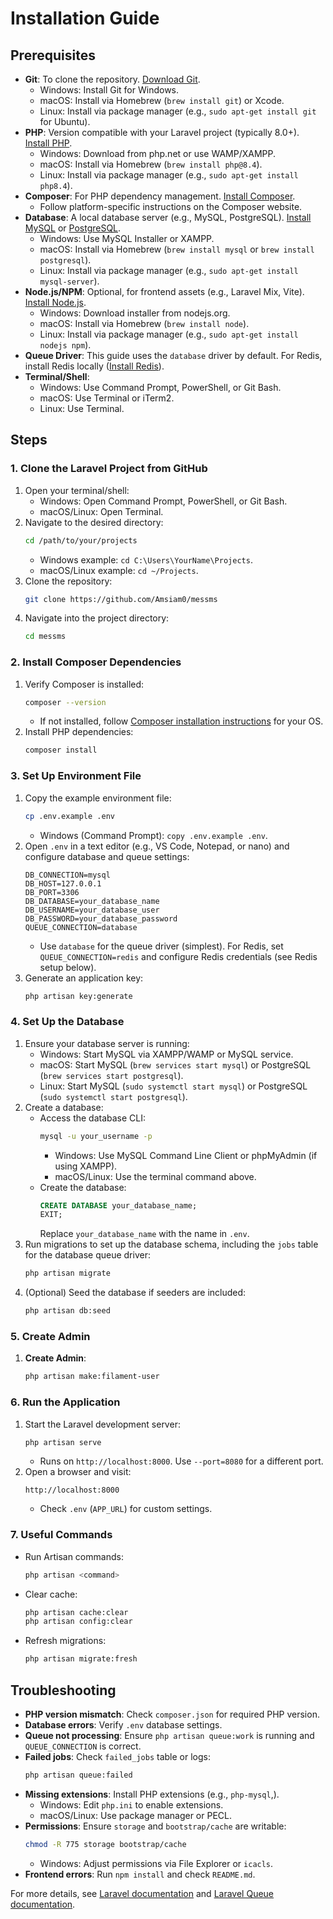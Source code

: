 
# Installation Guide

## Prerequisites
- **Git**: To clone the repository. [Download Git](https://git-scm.com/downloads).
  - Windows: Install Git for Windows.
  - macOS: Install via Homebrew (`brew install git`) or Xcode.
  - Linux: Install via package manager (e.g., `sudo apt-get install git` for Ubuntu).
- **PHP**: Version compatible with your Laravel project (typically 8.0+). [Install PHP](https://www.php.net/downloads.php).
  - Windows: Download from php.net or use WAMP/XAMPP.
  - macOS: Install via Homebrew (`brew install php@8.4`).
  - Linux: Install via package manager (e.g., `sudo apt-get install php8.4`).
- **Composer**: For PHP dependency management. [Install Composer](https://getcomposer.org/download/).
  - Follow platform-specific instructions on the Composer website.
- **Database**: A local database server (e.g., MySQL, PostgreSQL). [Install MySQL](https://dev.mysql.com/downloads/) or [PostgreSQL](https://www.postgresql.org/download/).
  - Windows: Use MySQL Installer or XAMPP.
  - macOS: Install via Homebrew (`brew install mysql` or `brew install postgresql`).
  - Linux: Install via package manager (e.g., `sudo apt-get install mysql-server`).
- **Node.js/NPM**: Optional, for frontend assets (e.g., Laravel Mix, Vite). [Install Node.js](https://nodejs.org/).
  - Windows: Download installer from nodejs.org.
  - macOS: Install via Homebrew (`brew install node`).
  - Linux: Install via package manager (e.g., `sudo apt-get install nodejs npm`).
- **Queue Driver**: This guide uses the `database` driver by default. For Redis, install Redis locally ([Install Redis](https://redis.io/docs/install/)).
- **Terminal/Shell**:
  - Windows: Use Command Prompt, PowerShell, or Git Bash.
  - macOS: Use Terminal or iTerm2.
  - Linux: Use Terminal.

## Steps

### 1. Clone the Laravel Project from GitHub
1. Open your terminal/shell:
   - Windows: Open Command Prompt, PowerShell, or Git Bash.
   - macOS/Linux: Open Terminal.
2. Navigate to the desired directory:
   ```bash
   cd /path/to/your/projects
   ```
   - Windows example: `cd C:\Users\YourName\Projects`.
   - macOS/Linux example: `cd ~/Projects`.
3. Clone the repository:
   ```bash
   git clone https://github.com/Amsiam0/messms
   ```
4. Navigate into the project directory:
   ```bash
   cd messms
   ```

### 2. Install Composer Dependencies
1. Verify Composer is installed:
   ```bash
   composer --version
   ```
   - If not installed, follow [Composer installation instructions](https://getcomposer.org/download/) for your OS.
2. Install PHP dependencies:
   ```bash
   composer install
   ```

### 3. Set Up Environment File
1. Copy the example environment file:
   ```bash
   cp .env.example .env
   ```
   - Windows (Command Prompt): `copy .env.example .env`.
2. Open `.env` in a text editor (e.g., VS Code, Notepad, or nano) and configure database and queue settings:
   ```env
   DB_CONNECTION=mysql
   DB_HOST=127.0.0.1
   DB_PORT=3306
   DB_DATABASE=your_database_name
   DB_USERNAME=your_database_user
   DB_PASSWORD=your_database_password
   QUEUE_CONNECTION=database
   ```
   - Use `database` for the queue driver (simplest). For Redis, set `QUEUE_CONNECTION=redis` and configure Redis credentials (see Redis setup below).
3. Generate an application key:
   ```bash
   php artisan key:generate
   ```

### 4. Set Up the Database
1. Ensure your database server is running:
   - Windows: Start MySQL via XAMPP/WAMP or MySQL service.
   - macOS: Start MySQL (`brew services start mysql`) or PostgreSQL (`brew services start postgresql`).
   - Linux: Start MySQL (`sudo systemctl start mysql`) or PostgreSQL (`sudo systemctl start postgresql`).
2. Create a database:
   - Access the database CLI:
     ```bash
     mysql -u your_username -p
     ```
     - Windows: Use MySQL Command Line Client or phpMyAdmin (if using XAMPP).
     - macOS/Linux: Use the terminal command above.
   - Create the database:
     ```sql
     CREATE DATABASE your_database_name;
     EXIT;
     ```
     Replace `your_database_name` with the name in `.env`.
3. Run migrations to set up the database schema, including the `jobs` table for the database queue driver:
   ```bash
   php artisan migrate
   ```
4. (Optional) Seed the database if seeders are included:
   ```bash
   php artisan db:seed
   ```

### 5. Create Admin
1. **Create Admin**:
     ```bash
     php artisan make:filament-user
     ```

### 6. Run the Application
1. Start the Laravel development server:
   ```bash
   php artisan serve
   ```
   - Runs on `http://localhost:8000`. Use `--port=8080` for a different port.
2. Open a browser and visit:
   ```
   http://localhost:8000
   ```
   - Check `.env` (`APP_URL`) for custom settings.


### 7. Useful Commands
- Run Artisan commands:
  ```bash
  php artisan <command>
  ```
- Clear cache:
  ```bash
  php artisan cache:clear
  php artisan config:clear
  ```
- Refresh migrations:
  ```bash
  php artisan migrate:fresh
  ```

## Troubleshooting
- **PHP version mismatch**: Check `composer.json` for required PHP version.
- **Database errors**: Verify `.env` database settings.
- **Queue not processing**: Ensure `php artisan queue:work` is running and `QUEUE_CONNECTION` is correct.
- **Failed jobs**: Check `failed_jobs` table or logs:
  ```bash
  php artisan queue:failed
  ```
- **Missing extensions**: Install PHP extensions (e.g., `php-mysql`,).
  - Windows: Edit `php.ini` to enable extensions.
  - macOS/Linux: Use package manager or PECL.
- **Permissions**: Ensure `storage` and `bootstrap/cache` are writable:
  ```bash
  chmod -R 775 storage bootstrap/cache
  ```
  - Windows: Adjust permissions via File Explorer or `icacls`.
- **Frontend errors**: Run `npm install` and check `README.md`.

For more details, see [Laravel documentation](https://laravel.com/docs/installation) and [Laravel Queue documentation](https://laravel.com/docs/queues).
